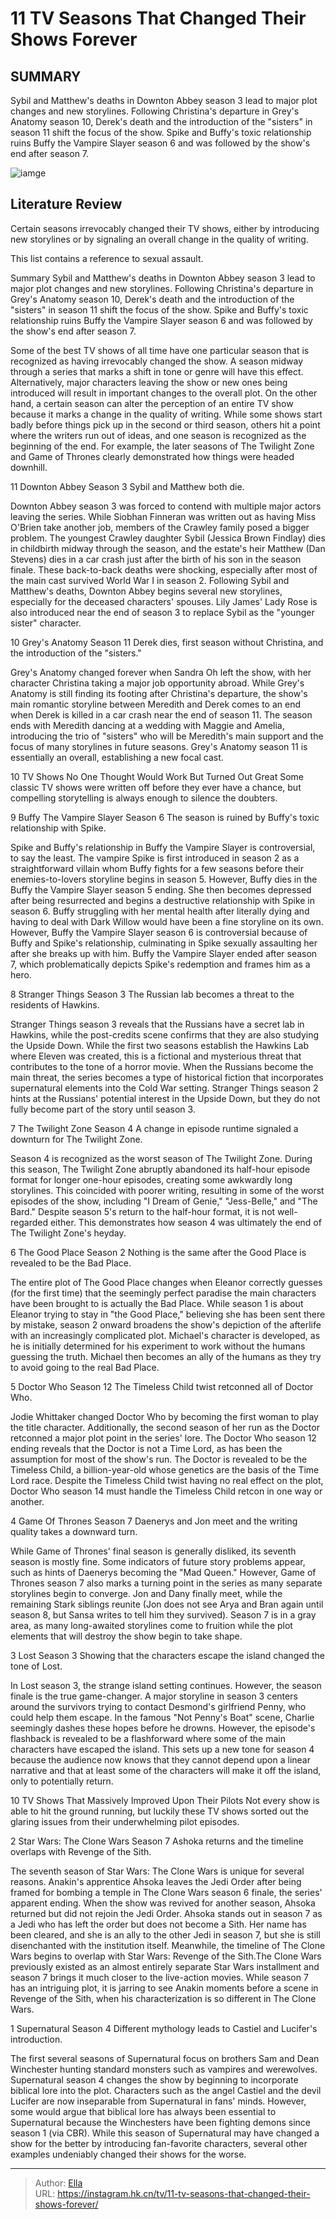 # 11 TV Seasons That Changed Their Shows Forever


## SUMMARY 


 Sybil and Matthew&#39;s deaths in 
Downton Abbey
 season 3 lead to major plot changes and new storylines. 
 Following Christina&#39;s departure in 
Grey&#39;s Anatomy
 season 10, Derek&#39;s death and the introduction of the &#34;sisters&#34; in season 11 shift the focus of the show. 
 Spike and Buffy&#39;s toxic relationship ruins 
Buffy the Vampire Slayer
 season 6 and was followed by the show&#39;s end after season 7. 

![iamge](https://static1.srcdn.com/wordpress/wp-content/uploads/2024/01/maisie-williams-as-arya-stark-from-got-game-of-thrones-season-7-and-ellen-pompeo-as-dr.jpg)

## Literature Review
Certain seasons irrevocably changed their TV shows, either by introducing new storylines or by signaling an overall change in the quality of writing.




This list contains a reference to sexual assault. 

Summary
 Sybil and Matthew&#39;s deaths in 
Downton Abbey
 season 3 lead to major plot changes and new storylines. 
 Following Christina&#39;s departure in 
Grey&#39;s Anatomy
 season 10, Derek&#39;s death and the introduction of the &#34;sisters&#34; in season 11 shift the focus of the show. 
 Spike and Buffy&#39;s toxic relationship ruins 
Buffy the Vampire Slayer
 season 6 and was followed by the show&#39;s end after season 7. 


Some of the best TV shows of all time have one particular season that is recognized as having irrevocably changed the show. A season midway through a series that marks a shift in tone or genre will have this effect. Alternatively, major characters leaving the show or new ones being introduced will result in important changes to the overall plot.
On the other hand, a certain season can alter the perception of an entire TV show because it marks a change in the quality of writing. While some shows start badly before things pick up in the second or third season, others hit a point where the writers run out of ideas, and one season is recognized as the beginning of the end. For example, the later seasons of The Twilight Zone and Game of Thrones clearly demonstrated how things were headed downhill.









 








 11  Downton Abbey Season 3 
Sybil and Matthew both die.
        

Downton Abbey season 3 was forced to contend with multiple major actors leaving the series. While Siobhan Finneran was written out as having Miss O&#39;Brien take another job, members of the Crawley family posed a bigger problem. The youngest Crawley daughter Sybil (Jessica Brown Findlay) dies in childbirth midway through the season, and the estate&#39;s heir Matthew (Dan Stevens) dies in a car crash just after the birth of his son in the season finale.
These back-to-back deaths were shocking, especially after most of the main cast survived World War I in season 2. Following Sybil and Matthew&#39;s deaths, Downton Abbey begins several new storylines, especially for the deceased characters&#39; spouses. Lily James&#39; Lady Rose is also introduced near the end of season 3 to replace Sybil as the &#34;younger sister&#34; character.





 10  Grey&#39;s Anatomy Season 11 
Derek dies, first season without Christina, and the introduction of the &#34;sisters.&#34;
        

Grey&#39;s Anatomy changed forever when Sandra Oh left the show, with her character Christina taking a major job opportunity abroad. While Grey&#39;s Anatomy is still finding its footing after Christina&#39;s departure, the show&#39;s main romantic storyline between Meredith and Derek comes to an end when Derek is killed in a car crash near the end of season 11. The season ends with Meredith dancing at a wedding with Maggie and Amelia, introducing the trio of &#34;sisters&#34; who will be Meredith&#39;s main support and the focus of many storylines in future seasons. Grey&#39;s Anatomy season 11 is essentially an overall, establishing a new focal cast.
            
 
 10 TV Shows No One Thought Would Work But Turned Out Great 
Some classic TV shows were written off before they ever have a chance, but compelling storytelling is always enough to silence the doubters.









 9  Buffy The Vampire Slayer Season 6 
The season is ruined by Buffy&#39;s toxic relationship with Spike.


 







Spike and Buffy&#39;s relationship in Buffy the Vampire Slayer is controversial, to say the least. The vampire Spike is first introduced in season 2 as a straightforward villain whom Buffy fights for a few seasons before their enemies-to-lovers storyline begins in season 5. However, Buffy dies in the Buffy the Vampire Slayer season 5 ending. She then becomes depressed after being resurrected and begins a destructive relationship with Spike in season 6.
Buffy struggling with her mental health after literally dying and having to deal with Dark Willow would have been a fine storyline on its own. However, Buffy the Vampire Slayer season 6 is controversial because of Buffy and Spike&#39;s relationship, culminating in Spike sexually assaulting her after she breaks up with him. Buffy the Vampire Slayer ended after season 7, which problematically depicts Spike&#39;s redemption and frames him as a hero.





 8  Stranger Things Season 3 
The Russian lab becomes a threat to the residents of Hawkins.
        

Stranger Things season 3 reveals that the Russians have a secret lab in Hawkins, while the post-credits scene confirms that they are also studying the Upside Down. While the first two seasons establish the Hawkins Lab where Eleven was created, this is a fictional and mysterious threat that contributes to the tone of a horror movie. When the Russians become the main threat, the series becomes a type of historical fiction that incorporates supernatural elements into the Cold War setting. Stranger Things season 2 hints at the Russians&#39; potential interest in the Upside Down, but they do not fully become part of the story until season 3.





 7  The Twilight Zone Season 4 
A change in episode runtime signaled a downturn for The Twilight Zone.
        

Season 4 is recognized as the worst season of The Twilight Zone. During this season, The Twilight Zone abruptly abandoned its half-hour episode format for longer one-hour episodes, creating some awkwardly long storylines. This coincided with poorer writing, resulting in some of the worst episodes of the show, including &#34;I Dream of Genie,&#34; &#34;Jess-Belle,&#34; and &#34;The Bard.&#34; Despite season 5&#39;s return to the half-hour format, it is not well-regarded either. This demonstrates how season 4 was ultimately the end of The Twilight Zone&#39;s heyday.





 6  The Good Place Season 2 
Nothing is the same after the Good Place is revealed to be the Bad Place.
        

The entire plot of The Good Place changes when Eleanor correctly guesses (for the first time) that the seemingly perfect paradise the main characters have been brought to is actually the Bad Place. While season 1 is about Eleanor trying to stay in &#34;the Good Place,&#34; believing she has been sent there by mistake, season 2 onward broadens the show&#39;s depiction of the afterlife with an increasingly complicated plot. Michael&#39;s character is developed, as he is initially determined for his experiment to work without the humans guessing the truth. Michael then becomes an ally of the humans as they try to avoid going to the real Bad Place.





 5  Doctor Who Season 12 
The Timeless Child twist retconned all of Doctor Who.
        

Jodie Whittaker changed Doctor Who by becoming the first woman to play the title character. Additionally, the second season of her run as the Doctor retconned a major plot point in the series&#39; lore. The Doctor Who season 12 ending reveals that the Doctor is not a Time Lord, as has been the assumption for most of the show&#39;s run. The Doctor is revealed to be the Timeless Child, a billion-year-old whose genetics are the basis of the Time Lord race. Despite the Timeless Child twist having no real effect on the plot, Doctor Who season 14 must handle the Timeless Child retcon in one way or another.





 4  Game Of Thrones Season 7 
Daenerys and Jon meet and the writing quality takes a downward turn.


 







While Game of Thrones&#39; final season is generally disliked, its seventh season is mostly fine. Some indicators of future story problems appear, such as hints of Daenerys becoming the &#34;Mad Queen.&#34; However, Game of Thrones season 7 also marks a turning point in the series as many separate storylines begin to converge. Jon and Dany finally meet, while the remaining Stark siblings reunite (Jon does not see Arya and Bran again until season 8, but Sansa writes to tell him they survived). Season 7 is in a gray area, as many long-awaited storylines come to fruition while the plot elements that will destroy the show begin to take shape.





 3  Lost Season 3 
Showing that the characters escape the island changed the tone of Lost.
        

In Lost season 3, the strange island setting continues. However, the season finale is the true game-changer. A major storyline in season 3 centers around the survivors trying to contact Desmond&#39;s girlfriend Penny, who could help them escape. In the famous &#34;Not Penny&#39;s Boat&#34; scene, Charlie seemingly dashes these hopes before he drowns. However, the episode&#39;s flashback is revealed to be a flashforward where some of the main characters have escaped the island. This sets up a new tone for season 4 because the audience now knows that they cannot depend upon a linear narrative and that at least some of the characters will make it off the island, only to potentially return.
            
 
 10 TV Shows That Massively Improved Upon Their Pilots 
Not every show is able to hit the ground running, but luckily these TV shows sorted out the glaring issues from their underwhelming pilot episodes. 









 2  Star Wars: The Clone Wars Season 7 
Ashoka returns and the timeline overlaps with Revenge of the Sith.


 







The seventh season of Star Wars: The Clone Wars is unique for several reasons. Anakin&#39;s apprentice Ahsoka leaves the Jedi Order after being framed for bombing a temple in The Clone Wars season 6 finale, the series&#39; apparent ending. When the show was revived for another season, Ahsoka returned but did not rejoin the Jedi Order. Ahsoka stands out in season 7 as a Jedi who has left the order but does not become a Sith. Her name has been cleared, and she is an ally to the other Jedi in season 7, but she is still disenchanted with the institution itself.
Meanwhile, the timeline of The Clone Wars begins to overlap with Star Wars: Revenge of the Sith.The Clone Wars previously existed as an almost entirely separate Star Wars installment and season 7 brings it much closer to the live-action movies. While season 7 has an intriguing plot, it is jarring to see Anakin moments before a scene in Revenge of the Sith, when his characterization is so different in The Clone Wars.





 1  Supernatural Season 4 
Different mythology leads to Castiel and Lucifer&#39;s introduction.
        

The first several seasons of Supernatural focus on brothers Sam and Dean Winchester hunting standard monsters such as vampires and werewolves. Supernatural season 4 changes the show by beginning to incorporate biblical lore into the plot. Characters such as the angel Castiel and the devil Lucifer are now inseparable from Supernatural in fans&#39; minds. However, some would argue that biblical lore has always been essential to Supernatural because the Winchesters have been fighting demons since season 1 (via CBR). While this season of Supernatural may have changed a show for the better by introducing fan-favorite characters, several other examples undeniably changed their shows for the worse.


---

> Author: [Ella](https://instagram.hk.cn/)  
> URL: https://instagram.hk.cn/tv/11-tv-seasons-that-changed-their-shows-forever/  

